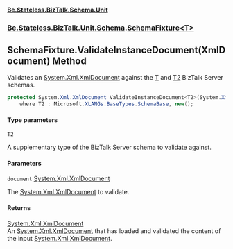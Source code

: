 #### [Be.Stateless.BizTalk.Schema.Unit](README.md 'README')
### [Be.Stateless.BizTalk.Unit.Schema](Be.Stateless.BizTalk.Unit.Schema.md 'Be.Stateless.BizTalk.Unit.Schema').[SchemaFixture&lt;T&gt;](SchemaFixture_T_.md 'Be.Stateless.BizTalk.Unit.Schema.SchemaFixture<T>')

## SchemaFixture<T>.ValidateInstanceDocument<T2>(XmlDocument) Method

Validates an [System.Xml.XmlDocument](https://docs.microsoft.com/en-us/dotnet/api/System.Xml.XmlDocument 'System.Xml.XmlDocument') against the [T](SchemaFixture_T_.md#Be.Stateless.BizTalk.Unit.Schema.SchemaFixture_T_.T 'Be.Stateless.BizTalk.Unit.Schema.SchemaFixture<T>.T') and [T2](SchemaFixture_T_.ValidateInstanceDocument_T2_(XmlDocument).md#Be.Stateless.BizTalk.Unit.Schema.SchemaFixture_T_.ValidateInstanceDocument_T2_(System.Xml.XmlDocument).T2 'Be.Stateless.BizTalk.Unit.Schema.SchemaFixture<T>.ValidateInstanceDocument<T2>(System.Xml.XmlDocument).T2') BizTalk
Server schemas.

```csharp
protected System.Xml.XmlDocument ValidateInstanceDocument<T2>(System.Xml.XmlDocument document)
    where T2 : Microsoft.XLANGs.BaseTypes.SchemaBase, new();
```
#### Type parameters

<a name='Be.Stateless.BizTalk.Unit.Schema.SchemaFixture_T_.ValidateInstanceDocument_T2_(System.Xml.XmlDocument).T2'></a>

`T2`

A supplementary type of the BizTalk Server schema to validate against.
#### Parameters

<a name='Be.Stateless.BizTalk.Unit.Schema.SchemaFixture_T_.ValidateInstanceDocument_T2_(System.Xml.XmlDocument).document'></a>

`document` [System.Xml.XmlDocument](https://docs.microsoft.com/en-us/dotnet/api/System.Xml.XmlDocument 'System.Xml.XmlDocument')

The [System.Xml.XmlDocument](https://docs.microsoft.com/en-us/dotnet/api/System.Xml.XmlDocument 'System.Xml.XmlDocument') to validate.

#### Returns
[System.Xml.XmlDocument](https://docs.microsoft.com/en-us/dotnet/api/System.Xml.XmlDocument 'System.Xml.XmlDocument')  
An [System.Xml.XmlDocument](https://docs.microsoft.com/en-us/dotnet/api/System.Xml.XmlDocument 'System.Xml.XmlDocument') that has loaded and validated the content of the input [System.Xml.XmlDocument](https://docs.microsoft.com/en-us/dotnet/api/System.Xml.XmlDocument 'System.Xml.XmlDocument').